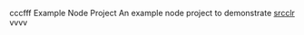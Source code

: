 cccfff Example Node Project
An example node project to demonstrate [srcclr](https:/w.srcclr.com)
vvvv
